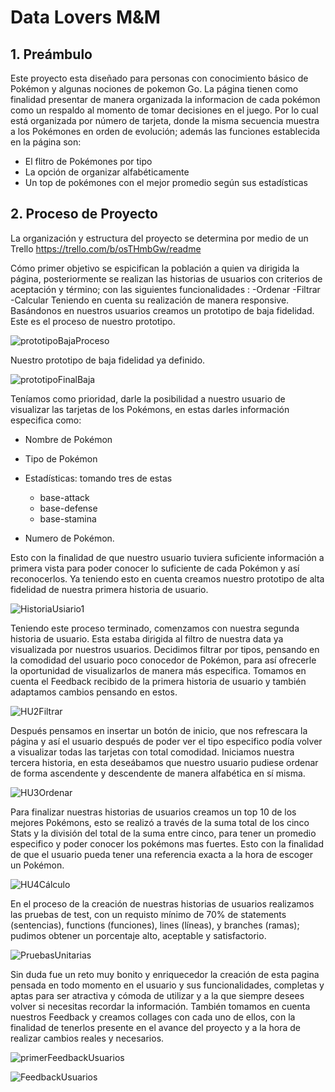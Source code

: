 # Data Lovers M&M

## 1. Preámbulo

Este proyecto esta diseñado para personas con conocimiento básico de Pokémon y algunas nociones de pokemon Go. La página tienen como finalidad presentar de manera organizada la informacion de cada pokémon como un respaldo al momento de tomar decisiones en el juego. Por lo cual está organizada por número de tarjeta, donde la misma secuencia muestra a los Pokémones en orden de evolución; además las funciones establecida en la página son:
- El flitro de Pokémones por tipo
- La opción de organizar alfabéticamente
- Un top de pokémones con el mejor promedio según sus estadísticas


## 2. Proceso de Proyecto 

La organización y estructura del proyecto se determina por medio de un Trello https://trello.com/b/osTHmbGw/readme

Cómo primer objetivo se espicifican  la población a quien  va dirigida la página, posteriormente se realizan las historias de usuarios con criterios de aceptación y término; con las siguientes funcionalidades :
-Ordenar
-Filtrar 
-Calcular
Teniendo en cuenta su realización de manera responsive.
Basándonos en nuestros usuarios creamos un prototipo de baja fidelidad.
Este es el proceso de nuestro prototipo.

 ![prototipoBajaProceso](prototipo-baja-proceso.jpg)

Nuestro prototipo de baja fidelidad ya definido.

 ![prototipoFinalBaja](prototipo-final-baja.jpg)
 
Teníamos como prioridad, darle la posibilidad a nuestro usuario de visualizar las tarjetas de los Pokémons, en estas darles información especifica como: 

* Nombre de Pokémon

* Tipo de Pokémon 

* Estadísticas: tomando tres de estas
   * base-attack
   * base-defense
   * base-stamina 

* Numero de Pokémon. 

Esto con la finalidad de que nuestro usuario tuviera suficiente información a primera vista para poder conocer lo suficiente de cada Pokémon y así reconocerlos.
Ya teniendo esto en cuenta creamos nuestro prototipo de alta fidelidad de nuestra primera historia de usuario.

 ![HistoriaUsiario1](HU1-Mostrar-data.jpg)

 
Teniendo este proceso terminado, comenzamos con nuestra segunda historia de usuario. Esta estaba dirigida al filtro de nuestra data ya visualizada por nuestros usuarios.
Decidimos filtrar por tipos, pensando en la comodidad del usuario poco conocedor de Pokémon, para así ofrecerle la oportunidad de visualizarlos de manera más especifica. 
Tomamos en cuenta el Feedback recibido de la primera historia de usuario y también adaptamos cambios pensando en estos.

 ![HU2Filtrar](H2-Filtrar-Data.png)
 
Después pensamos en insertar un botón de inicio, que nos refrescara la página y así el usuario después de poder ver el tipo especifico podía volver a visualizar todas las tarjetas con total comodidad.
Iniciamos nuestra tercera historia, en esta deseábamos que nuestro usuario pudiese ordenar de forma ascendente y descendente de manera alfabética en sí misma.

 ![HU3Ordenar](HU3-Ordenar-Data.PNG)
 
Para finalizar nuestras historias de usuarios creamos un top 10 de los mejores Pokémons, esto se realizó a través de la suma total de los cinco Stats y la división del total de la suma entre cinco, para tener un promedio especifico y poder conocer los pokémons mas fuertes. 
Esto con la finalidad de que el usuario pueda tener una referencia exacta a la hora de escoger un Pokémon.

 ![HU4Cálculo](HU4-Calcular-Data.png)
 
En el proceso de la creación de nuestras historias de usuarios realizamos las pruebas de test, con un requisto mínimo de 70% de statements (sentencias), functions (funciones), lines (líneas), y branches (ramas); pudimos obtener un porcentaje alto, aceptable y satisfactorio. 

 ![PruebasUnitarias](Test-Data-Lovers-M&M.png)
 
Sin duda fue un reto muy bonito y enriquecedor la creación de esta pagina pensada en todo momento en el usuario y sus funcionalidades, completas y aptas para ser atractiva y cómoda de utilizar y a la que siempre desees volver si necesitas recordar la información.
También tomamos en cuenta nuestros Feedback y creamos collages con cada uno de ellos, con la finalidad de tenerlos presente en el avance del proyecto y a la hora de realizar cambios reales y necesarios.

 ![primerFeedbackUsuarios](Primer-feedback-usuarios.jpg)

 ![FeedbackUsuarios](Collage-feedback-proyecto-final.jpg)